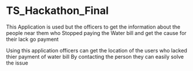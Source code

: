 # TS_Hackathon_Final
This Application is used but the officers to get the information about the people near them who Stopped paying the Water bill  and get the cause for their lack go payment

Using this application officers can get the location of the users who lacked thier payment of water bill
By contacting the person they can easily solve the issue
